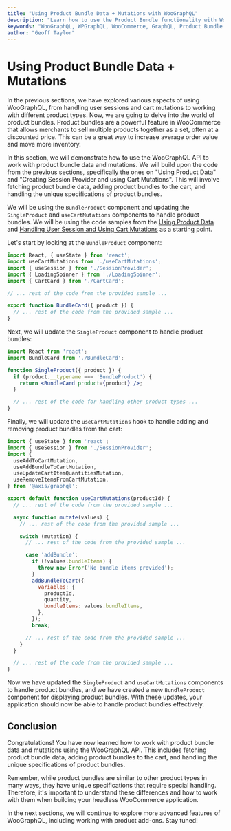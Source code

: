 ```yaml
---
title: "Using Product Bundle Data + Mutations with WooGraphQL"
description: "Learn how to use the Product Bundle functionality with WooGraphQL by building upon the code from `Using Product Data` and `Creating Session Provider and using Cart Mutations`."
keywords: "WooGraphQL, WPGraphQL, WooCommerce, GraphQL, Product Bundle functionality, Product Data, Session Provider, Cart Mutations"
author: "Geoff Taylor"
---
```


# Using Product Bundle Data + Mutations

In the previous sections, we have explored various aspects of using WooGraphQL, from handling user sessions and cart mutations to working with different product types. Now, we are going to delve into the world of product bundles. Product bundles are a powerful feature in WooCommerce that allows merchants to sell multiple products together as a set, often at a discounted price. This can be a great way to increase average order value and move more inventory.

In this section, we will demonstrate how to use the WooGraphQL API to work with product bundle data and mutations. We will build upon the code from the previous sections, specifically the ones on "Using Product Data" and "Creating Session Provider and using Cart Mutations". This will involve fetching product bundle data, adding product bundles to the cart, and handling the unique specifications of product bundles.

We will be using the `BundleProduct` component and updating the `SingleProduct` and `useCartMutations` components to handle product bundles. We will be using the code samples from the [Using Product Data](https://woographql.com/docs/using-product-data) and [Handling User Session and Using Cart Mutations](https://woographql.com/docs/handling-user-session-and-using-cart-mutations) as a starting point.

Let's start by looking at the `BundleProduct` component:

```jsx
import React, { useState } from 'react';
import useCartMutations from './useCartMutations';
import { useSession } from './SessionProvider';
import { LoadingSpinner } from './LoadingSpinner';
import { CartCard } from './CartCard';

// ... rest of the code from the provided sample ...

export function BundleCard({ product }) {
  // ... rest of the code from the provided sample ...
}
```

Next, we will update the `SingleProduct` component to handle product bundles:

```jsx
import React from 'react';
import BundleCard from './BundleCard';

function SingleProduct({ product }) {
  if (product.__typename === 'BundleProduct') {
    return <BundleCard product={product} />;
  }

  // ... rest of the code for handling other product types ...
}
```

Finally, we will update the `useCartMutations` hook to handle adding and removing product bundles from the cart:

```jsx
import { useState } from 'react';
import { useSession } from './SessionProvider';
import {
  useAddToCartMutation,
  useAddBundleToCartMutation,
  useUpdateCartItemQuantitiesMutation,
  useRemoveItemsFromCartMutation,
} from '@axis/graphql';

export default function useCartMutations(productId) {
  // ... rest of the code from the provided sample ...

  async function mutate(values) {
    // ... rest of the code from the provided sample ...

    switch (mutation) {
      // ... rest of the code from the provided sample ...

      case 'addBundle':
        if (!values.bundleItems) {
          throw new Error('No bundle items provided');
        }
        addBundleToCart({
          variables: {
            productId,
            quantity,
            bundleItems: values.bundleItems,
          },
        });
        break;

      // ... rest of the code from the provided sample ...
    }
  }

  // ... rest of the code from the provided sample ...
}
```

Now we have updated the `SingleProduct` and `useCartMutations` components to handle product bundles, and we have created a new `BundleProduct` component for displaying product bundles. With these updates, your application should now be able to handle product bundles effectively.

## Conclusion

Congratulations! You have now learned how to work with product bundle data and mutations using the WooGraphQL API. This includes fetching product bundle data, adding product bundles to the cart, and handling the unique specifications of product bundles.

Remember, while product bundles are similar to other product types in many ways, they have unique specifications that require special handling. Therefore, it's important to understand these differences and how to work with them when building your headless WooCommerce application.

In the next sections, we will continue to explore more advanced features of WooGraphQL, including working with product add-ons. Stay tuned!
